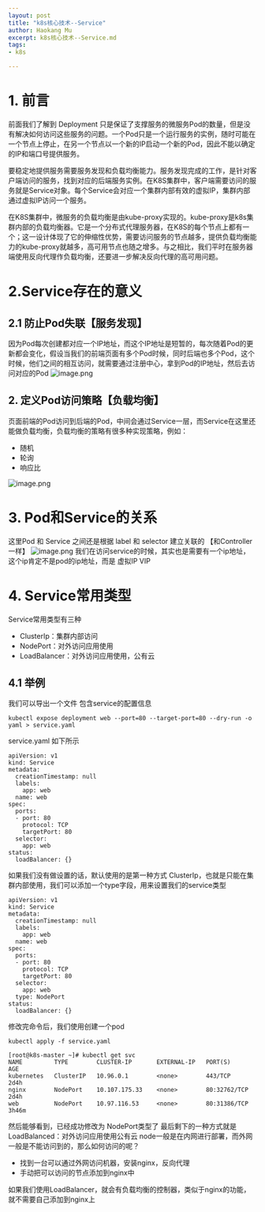```yaml
---
layout: post
title: "k8s核心技术--Service"
author: Haokang Mu
excerpt: k8s核心技术--Service.md
tags:
- k8s

---
```


# 1. 前言
前面我们了解到 Deployment 只是保证了支撑服务的微服务Pod的数量，但是没有解决如何访问这些服务的问题。一个Pod只是一个运行服务的实例，随时可能在一个节点上停止，在另一个节点以一个新的IP启动一个新的Pod，因此不能以确定的IP和端口号提供服务。

要稳定地提供服务需要服务发现和负载均衡能力。服务发现完成的工作，是针对客户端访问的服务，找到对应的后端服务实例。在K8S集群中，客户端需要访问的服务就是Service对象。每个Service会对应一个集群内部有效的虚拟IP，集群内部通过虚拟IP访问一个服务。

在K8S集群中，微服务的负载均衡是由kube-proxy实现的。kube-proxy是k8s集群内部的负载均衡器。它是一个分布式代理服务器，在K8S的每个节点上都有一个；这一设计体现了它的伸缩性优势，需要访问服务的节点越多，提供负载均衡能力的kube-proxy就越多，高可用节点也随之增多。与之相比，我们平时在服务器端使用反向代理作负载均衡，还要进一步解决反向代理的高可用问题。

# 2.Service存在的意义
## 2.1 防止Pod失联【服务发现】
因为Pod每次创建都对应一个IP地址，而这个IP地址是短暂的，每次随着Pod的更新都会变化，假设当我们的前端页面有多个Pod时候，同时后端也多个Pod，这个时候，他们之间的相互访问，就需要通过注册中心，拿到Pod的IP地址，然后去访问对应的Pod
![image.png](https://cdn.nlark.com/yuque/0/2022/png/25452040/1644845996651-7d04345d-e7da-4a17-822c-bd391f64a98f.png#clientId=u12eed724-21de-4&crop=0&crop=0&crop=1&crop=1&from=paste&height=419&id=u303dd727&margin=%5Bobject%20Object%5D&name=image.png&originHeight=419&originWidth=856&originalType=binary&ratio=1&rotation=0&showTitle=false&size=79778&status=done&style=none&taskId=ub35791bf-4844-4c8b-913c-d87dcc5637e&title=&width=856)
## 2. 定义Pod访问策略【负载均衡】
页面前端的Pod访问到后端的Pod，中间会通过Service一层，而Service在这里还能做负载均衡，负载均衡的策略有很多种实现策略，例如：

- 随机
- 轮询
- 响应比

![image.png](https://cdn.nlark.com/yuque/0/2022/png/25452040/1644846053518-644d01a0-ab28-4b52-8d72-a7f189b068bd.png#clientId=u12eed724-21de-4&crop=0&crop=0&crop=1&crop=1&from=paste&height=298&id=u958c37ab&margin=%5Bobject%20Object%5D&name=image.png&originHeight=298&originWidth=477&originalType=binary&ratio=1&rotation=0&showTitle=false&size=44452&status=done&style=none&taskId=u744dc6f0-df9e-4b79-b827-8217a38a187&title=&width=477)
# 3. Pod和Service的关系
这里Pod 和 Service 之间还是根据 label 和 selector 建立关联的 【和Controller一样】
![image.png](https://cdn.nlark.com/yuque/0/2022/png/25452040/1644846105692-eaac0ea3-cdad-4084-8595-5813be0ec487.png#clientId=u12eed724-21de-4&crop=0&crop=0&crop=1&crop=1&from=paste&height=344&id=uc0e7c3a5&margin=%5Bobject%20Object%5D&name=image.png&originHeight=344&originWidth=884&originalType=binary&ratio=1&rotation=0&showTitle=false&size=74973&status=done&style=none&taskId=u9112467d-21b5-47d9-a2e6-24b8c4beec3&title=&width=884)
我们在访问service的时候，其实也是需要有一个ip地址，这个ip肯定不是pod的ip地址，而是 虚拟IP VIP

# 4. Service常用类型
Service常用类型有三种

- ClusterIp：集群内部访问
- NodePort：对外访问应用使用
- LoadBalancer：对外访问应用使用，公有云

## 4.1 举例
我们可以导出一个文件 包含service的配置信息
```shell
kubectl expose deployment web --port=80 --target-port=80 --dry-run -o yaml > service.yaml
```
service.yaml 如下所示
```shell
apiVersion: v1
kind: Service
metadata:
  creationTimestamp: null
  labels:
    app: web
  name: web
spec:
  ports:
  - port: 80
    protocol: TCP
    targetPort: 80
  selector:
    app: web
status:
  loadBalancer: {}
```
如果我们没有做设置的话，默认使用的是第一种方式 ClusterIp，也就是只能在集群内部使用，我们可以添加一个type字段，用来设置我们的service类型
```shell
apiVersion: v1
kind: Service
metadata:
  creationTimestamp: null
  labels:
    app: web
  name: web
spec:
  ports:
  - port: 80
    protocol: TCP
    targetPort: 80
  selector:
    app: web
  type: NodePort
status:
  loadBalancer: {}
```
修改完命令后，我们使用创建一个pod
```shell
kubectl apply -f service.yaml
```
```shell
[root@k8s-master ~]# kubectl get svc
NAME         TYPE        CLUSTER-IP       EXTERNAL-IP   PORT(S)        AGE
kubernetes   ClusterIP   10.96.0.1        <none>        443/TCP        2d4h
nginx        NodePort    10.107.175.33    <none>        80:32762/TCP   2d4h
web          NodePort    10.97.116.53     <none>        80:31386/TCP   3h46m
```
然后能够看到，已经成功修改为 NodePort类型了
最后剩下的一种方式就是LoadBalanced：对外访问应用使用公有云
node一般是在内网进行部署，而外网一般是不能访问到的，那么如何访问的呢？

- 找到一台可以通过外网访问机器，安装nginx，反向代理
- 手动把可以访问的节点添加到nginx中

如果我们使用LoadBalancer，就会有负载均衡的控制器，类似于nginx的功能，就不需要自己添加到nginx上

